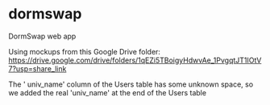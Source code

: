# dormswap
DormSwap web app

Using mockups from this Google Drive folder:
https://drive.google.com/drive/folders/1qEZi5TBoigyHdwvAe_1PvgqtJT1IOtV7?usp=share_link

The ' univ_name' column of the Users table has some unknown space, so we added the real 'univ_name' at the end of the Users table 